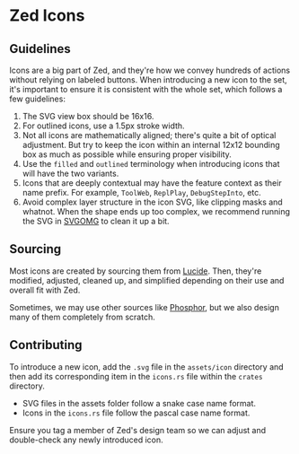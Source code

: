 # Zed Icons

## Guidelines

Icons are a big part of Zed, and they're how we convey hundreds of actions without relying on labeled buttons.
When introducing a new icon to the set, it's important to ensure it is consistent with the whole set, which follows a few guidelines:

1. The SVG view box should be 16x16.
2. For outlined icons, use a 1.5px stroke width.
3. Not all icons are mathematically aligned; there's quite a bit of optical adjustment. But try to keep the icon within an internal 12x12 bounding box as much as possible while ensuring proper visibility.
4. Use the `filled` and `outlined` terminology when introducing icons that will have the two variants.
5. Icons that are deeply contextual may have the feature context as their name prefix. For example, `ToolWeb`, `ReplPlay`, `DebugStepInto`, etc.
6. Avoid complex layer structure in the icon SVG, like clipping masks and whatnot. When the shape ends up too complex, we recommend running the SVG in [SVGOMG](https://jakearchibald.github.io/svgomg/) to clean it up a bit.

## Sourcing

Most icons are created by sourcing them from [Lucide](https://lucide.dev/).
Then, they're modified, adjusted, cleaned up, and simplified depending on their use and overall fit with Zed.

Sometimes, we may use other sources like [Phosphor](https://phosphoricons.com/), but we also design many of them completely from scratch.

## Contributing

To introduce a new icon, add the `.svg` file in the `assets/icon` directory and then add its corresponding item in the `icons.rs` file within the `crates` directory.

- SVG files in the assets folder follow a snake case name format.
- Icons in the `icons.rs` file follow the pascal case name format.

Ensure you tag a member of Zed's design team so we can adjust and double-check any newly introduced icon.
